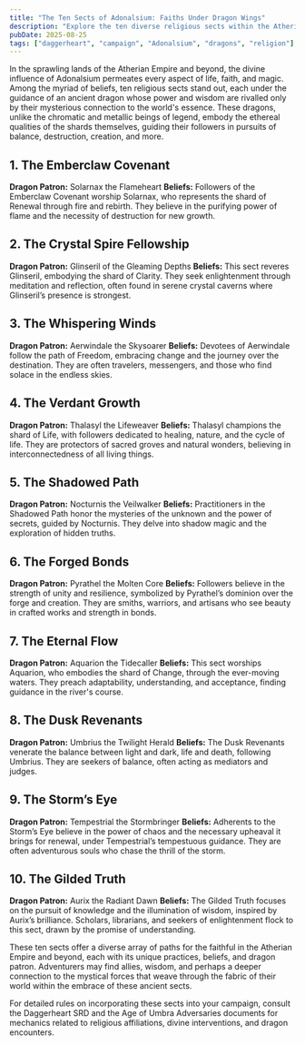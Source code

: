 ```yaml
---
title: "The Ten Sects of Adonalsium: Faiths Under Dragon Wings"
description: "Explore the ten diverse religious sects within the Atherian Empire, each led by ancient dragons embodying the essence of the shards."
pubDate: 2025-08-25
tags: ["daggerheart", "campaign", "Adonalsium", "dragons", "religion"]
---
```


In the sprawling lands of the Atherian Empire and beyond, the divine influence of Adonalsium permeates every aspect of life, faith, and magic. Among the myriad of beliefs, ten religious sects stand out, each under the guidance of an ancient dragon whose power and wisdom are rivalled only by their mysterious connection to the world's essence. These dragons, unlike the chromatic and metallic beings of legend, embody the ethereal qualities of the shards themselves, guiding their followers in pursuits of balance, destruction, creation, and more.

## 1. The Emberclaw Covenant
**Dragon Patron:** Solarnax the Flameheart
**Beliefs:** Followers of the Emberclaw Covenant worship Solarnax, who represents the shard of Renewal through fire and rebirth. They believe in the purifying power of flame and the necessity of destruction for new growth.

## 2. The Crystal Spire Fellowship
**Dragon Patron:** Glinseril of the Gleaming Depths
**Beliefs:** This sect reveres Glinseril, embodying the shard of Clarity. They seek enlightenment through meditation and reflection, often found in serene crystal caverns where Glinseril’s presence is strongest.

## 3. The Whispering Winds
**Dragon Patron:** Aerwindale the Skysoarer
**Beliefs:** Devotees of Aerwindale follow the path of Freedom, embracing change and the journey over the destination. They are often travelers, messengers, and those who find solace in the endless skies.

## 4. The Verdant Growth
**Dragon Patron:** Thalasyl the Lifeweaver
**Beliefs:** Thalasyl champions the shard of Life, with followers dedicated to healing, nature, and the cycle of life. They are protectors of sacred groves and natural wonders, believing in interconnectedness of all living things.

## 5. The Shadowed Path
**Dragon Patron:** Nocturnis the Veilwalker
**Beliefs:** Practitioners in the Shadowed Path honor the mysteries of the unknown and the power of secrets, guided by Nocturnis. They delve into shadow magic and the exploration of hidden truths.

## 6. The Forged Bonds
**Dragon Patron:** Pyrathel the Molten Core
**Beliefs:** Followers believe in the strength of unity and resilience, symbolized by Pyrathel’s dominion over the forge and creation. They are smiths, warriors, and artisans who see beauty in crafted works and strength in bonds.

## 7. The Eternal Flow
**Dragon Patron:** Aquarion the Tidecaller
**Beliefs:** This sect worships Aquarion, who embodies the shard of Change, through the ever-moving waters. They preach adaptability, understanding, and acceptance, finding guidance in the river's course.

## 8. The Dusk Revenants
**Dragon Patron:** Umbrius the Twilight Herald
**Beliefs:** The Dusk Revenants venerate the balance between light and dark, life and death, following Umbrius. They are seekers of balance, often acting as mediators and judges.

## 9. The Storm’s Eye
**Dragon Patron:** Tempestrial the Stormbringer
**Beliefs:** Adherents to the Storm’s Eye believe in the power of chaos and the necessary upheaval it brings for renewal, under Tempestrial’s tempestuous guidance. They are often adventurous souls who chase the thrill of the storm.

## 10. The Gilded Truth
**Dragon Patron:** Aurix the Radiant Dawn
**Beliefs:** The Gilded Truth focuses on the pursuit of knowledge and the illumination of wisdom, inspired by Aurix’s brilliance. Scholars, librarians, and seekers of enlightenment flock to this sect, drawn by the promise of understanding.

These ten sects offer a diverse array of paths for the faithful in the Atherian Empire and beyond, each with its unique practices, beliefs, and dragon patron. Adventurers may find allies, wisdom, and perhaps a deeper connection to the mystical forces that weave through the fabric of their world within the embrace of these ancient sects.

For detailed rules on incorporating these sects into your campaign, consult the Daggerheart SRD and the Age of Umbra Adversaries documents for mechanics related to religious affiliations, divine interventions, and dragon encounters.